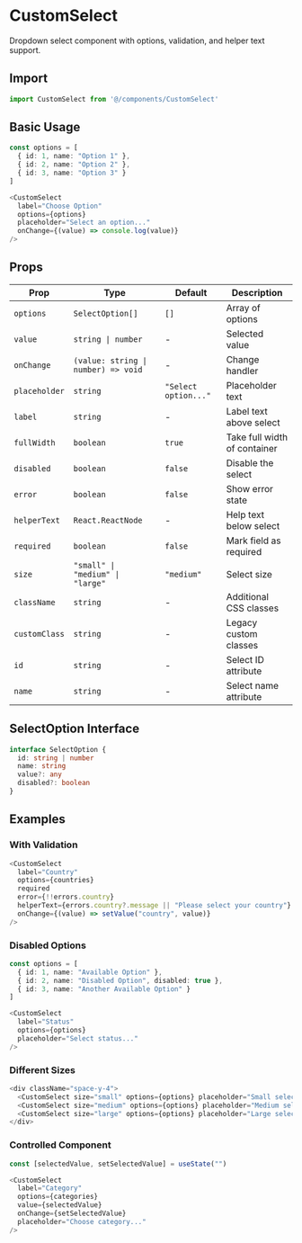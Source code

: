 
# CustomSelect

Dropdown select component with options, validation, and helper text support.

## Import

```typescript
import CustomSelect from '@/components/CustomSelect'
```

## Basic Usage

```typescript
const options = [
  { id: 1, name: "Option 1" },
  { id: 2, name: "Option 2" },
  { id: 3, name: "Option 3" }
]

<CustomSelect
  label="Choose Option"
  options={options}
  placeholder="Select an option..."
  onChange={(value) => console.log(value)}
/>
```

## Props

| Prop | Type | Default | Description |
|------|------|---------|-------------|
| `options` | `SelectOption[]` | `[]` | Array of options |
| `value` | `string \| number` | - | Selected value |
| `onChange` | `(value: string \| number) => void` | - | Change handler |
| `placeholder` | `string` | `"Select option..."` | Placeholder text |
| `label` | `string` | - | Label text above select |
| `fullWidth` | `boolean` | `true` | Take full width of container |
| `disabled` | `boolean` | `false` | Disable the select |
| `error` | `boolean` | `false` | Show error state |
| `helperText` | `React.ReactNode` | - | Help text below select |
| `required` | `boolean` | `false` | Mark field as required |
| `size` | `"small" \| "medium" \| "large"` | `"medium"` | Select size |
| `className` | `string` | - | Additional CSS classes |
| `customClass` | `string` | - | Legacy custom classes |
| `id` | `string` | - | Select ID attribute |
| `name` | `string` | - | Select name attribute |

## SelectOption Interface

```typescript
interface SelectOption {
  id: string | number
  name: string
  value?: any
  disabled?: boolean
}
```

## Examples

### With Validation
```typescript
<CustomSelect
  label="Country"
  options={countries}
  required
  error={!!errors.country}
  helperText={errors.country?.message || "Please select your country"}
  onChange={(value) => setValue("country", value)}
/>
```

### Disabled Options
```typescript
const options = [
  { id: 1, name: "Available Option" },
  { id: 2, name: "Disabled Option", disabled: true },
  { id: 3, name: "Another Available Option" }
]

<CustomSelect
  label="Status"
  options={options}
  placeholder="Select status..."
/>
```

### Different Sizes
```typescript
<div className="space-y-4">
  <CustomSelect size="small" options={options} placeholder="Small select" />
  <CustomSelect size="medium" options={options} placeholder="Medium select" />
  <CustomSelect size="large" options={options} placeholder="Large select" />
</div>
```

### Controlled Component
```typescript
const [selectedValue, setSelectedValue] = useState("")

<CustomSelect
  label="Category"
  options={categories}
  value={selectedValue}
  onChange={setSelectedValue}
  placeholder="Choose category..."
/>
```
